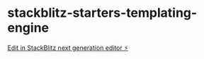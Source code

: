 # stackblitz-starters-templating-engine

[Edit in StackBlitz next generation editor ⚡️](https://stackblitz.com/~/github.com/ZenitsuV/stackblitz-starters-templating-engine)